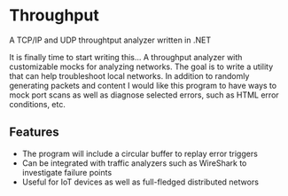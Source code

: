 # Throughput
A TCP/IP and UDP throughtput analyzer written in .NET

It is finally time to start writing this... A throughput analyzer with customizable mocks for analyzing networks. The goal is to write a utility that can help troubleshoot local networks. In addition to randomly generating packets and content I would like this program to have ways to mock port scans as well as diagnose selected errors, such as HTML error conditions, etc.

## Features

- The program will include a circular buffer to replay error triggers
- Can be integrated with traffic analyzers such as WireShark to investigate failure points
- Useful for IoT devices as well as full-fledged distributed networs

